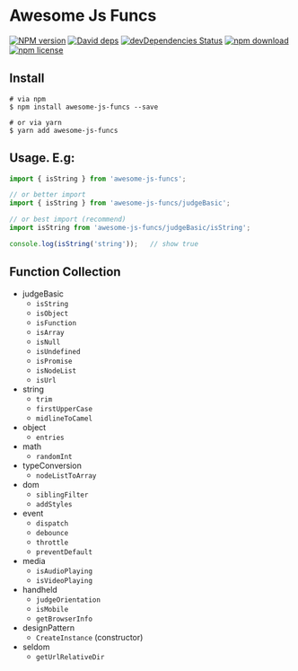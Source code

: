 # Awesome Js Funcs

[![NPM version][npm-image]][npm-url]
[![David deps][david-image]][david-url]
[![devDependencies Status][david-dev-image]][david-dev-url]
[![npm download][download-image]][download-url]
[![npm license][license-image]][download-url]

[npm-image]: https://img.shields.io/npm/v/awesome-js-funcs.svg?style=flat-square
[npm-url]: https://npmjs.org/package/awesome-js-funcs
[david-image]: https://img.shields.io/david/cycdpo/awesome-js-funcs.svg?style=flat-square
[david-url]: https://david-dm.org/cycdpo/awesome-js-funcs
[david-dev-image]: https://david-dm.org/cycdpo/awesome-js-funcs/dev-status.svg?style=flat-square
[david-dev-url]: https://david-dm.org/cycdpo/awesome-js-funcs?type=dev
[download-image]: https://img.shields.io/npm/dm/awesome-js-funcs.svg?style=flat-square
[download-url]: https://npmjs.org/package/awesome-js-funcs
[license-image]: https://img.shields.io/npm/l/awesome-js-funcs.svg?style=flat-square

## Install
```shell
# via npm
$ npm install awesome-js-funcs --save

# or via yarn
$ yarn add awesome-js-funcs
```

## Usage. E.g:
```javascript
import { isString } from 'awesome-js-funcs';

// or better import
import { isString } from 'awesome-js-funcs/judgeBasic';

// or best import (recommend)
import isString from 'awesome-js-funcs/judgeBasic/isString';

console.log(isString('string'));   // show true
```

## Function Collection
* judgeBasic
  * `isString`
  * `isObject`
  * `isFunction`
  * `isArray`
  * `isNull`
  * `isUndefined`
  * `isPromise`
  * `isNodeList`
  * `isUrl`
* string
  * `trim`
  * `firstUpperCase`
  * `midlineToCamel`
* object
  * `entries`
* math
  * `randomInt`
* typeConversion
  * `nodeListToArray`
* dom
  * `siblingFilter`
  * `addStyles`
* event
  * `dispatch`
  * `debounce`
  * `throttle`
  * `preventDefault`
* media
  * `isAudioPlaying`
  * `isVideoPlaying`
* handheld
  * `judgeOrientation`
  * `isMobile`
  * `getBrowserInfo`
* designPattern
  * `CreateInstance` (constructor)
* seldom
  * `getUrlRelativeDir`

